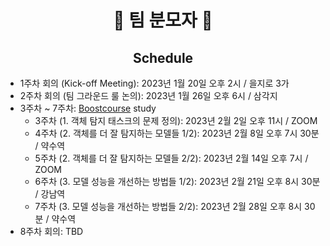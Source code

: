 <h1 align='center'> 🥸 팀 분모자 🥸 </h1>
<h2 align='center'> Schedule </h2>

+ 1주차 회의 (Kick-off Meeting): 2023년 1월 20일 오후 2시 / 을지로 3가
+ 2주차 회의 (팀 그라운드 룰 논의): 2023년 1월 26일 오후 6시 / 삼각지
+ 3주차 ~ 7주차: [Boostcourse](https://www.boostcourse.org/ai341/joinLectures/369549) study
  + 3주차 (1. 객체 탐지 태스크의 문제 정의): 2023년 2월 2일 오후 11시 / ZOOM
  + 4주차 (2. 객체를 더 잘 탐지하는 모델들 1/2): 2023년 2월 8일 오후 7시 30분 / 약수역
  + 5주차 (2. 객체를 더 잘 탐지하는 모델들 2/2): 2023년 2월 14일 오후 7시 / ZOOM
  + 6주차 (3. 모델 성능을 개선하는 방법들 1/2): 2023년 2월 21일 오후 8시 30분 / 강남역
  + 7주차 (3. 모델 성능을 개선하는 방법들 2/2): 2023년 2월 28일 오후 8시 30분 / 약수역
+ 8주차 회의: TBD